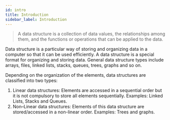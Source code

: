 ```yaml
---
id: intro
title: Introduction
sidebar_label: Introduction
---
```


> A data structure is a collection of data values, the relationships among them, and the functions or operations that can be applied to the data.

Data structure is a particular way of storing and organizing data in a computer so that it can be used efficiently. A data structure is a special format for organizing and storing data. General data structure types include arrays, files, linked lists, stacks, queues, trees, graphs and so on.

Depending on the organization of the elements, data structures are classified into two types:

1. Linear data structures: Elements are accessed in a sequential order but it is not compulsory to store all elements sequentially. Examples: Linked Lists, Stacks and Queues.
2. Non–Linear data structures: Elements of this data structure are stored/accessed in a non-linear order. Examples: Trees and graphs.
